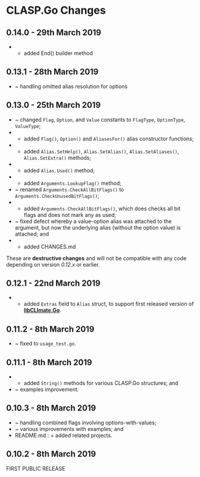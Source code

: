 # **CLASP.Go** Changes

## 0.14.0 - 29th March 2019

* + added End() builder method

## 0.13.1 - 28th March 2019

* ~ handling omitted alias resolution for options

## 0.13.0 - 25th March 2019

 * ~ changed ``Flag``, ``Option``, and ``Value`` constants to ``FlagType``, ``OptionType``, ``ValueType``;
 * + added ``Flag()``, ``Option()`` and ``AliasesFor()`` alias constructor functions;
 * + added ``Alias.SetHelp()``, ``Alias.SetAlias()``, ``Alias.SetAliases()``, ``Alias.SetExtra()`` methods;
 * + added ``Alias.Used()`` method;
 * + added ``Arguments.LookupFlag()`` method;
 * ~ renamed ``Arguments.CheckAllBitFlags()`` to ``Arguments.CheckUnusedBitFlags()``;
 * + added ``Arguments.CheckAllBitFlags()``, which does checks all bit flags and does not mark any as used;
 * ~ fixed defect whereby a value-option alias was attached to the argument, but now the underlying alias (without the option value) is attached; and
 * + added CHANGES.md

These are **destructive changes** and will not be compatible with any code depending on version *0.12.x* or earlier.


## 0.12.1 - 22nd March 2019

* + added ``Extras`` field to ``Alias`` struct, to support first released version of [**libCLImate.Go**](https://github.com/synesissoftware/libCLImate.Go).


## 0.11.2 - 8th March 2019

* ~ fixed to ``usage_test.go``.


## 0.11.1 - 8th March 2019

* + added ``String()`` methods for various CLASP.Go structures; and
* ~ examples improvement.


## 0.10.3 - 8th March 2019

* ~ handling combined flags involving options-with-values;
* ~ various improvements with examples; and
* README.md : + added related projects.


## 0.10.2 - 8th March 2019

FIRST PUBLIC RELEASE
